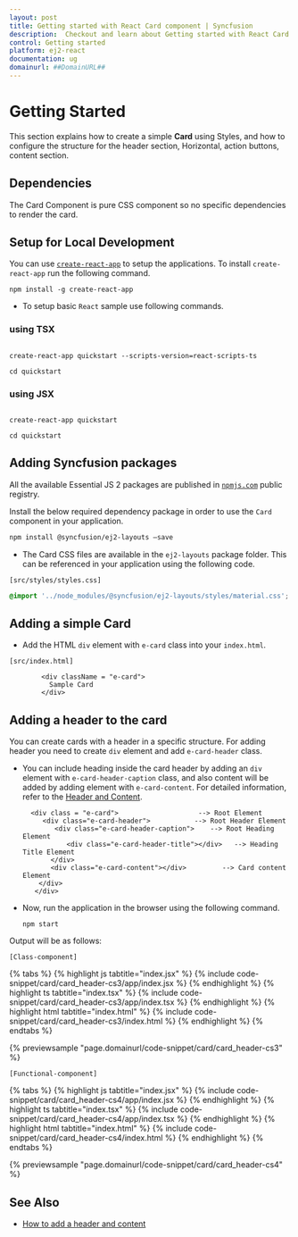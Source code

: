 ```yaml
---
layout: post
title: Getting started with React Card component | Syncfusion
description:  Checkout and learn about Getting started with React Card component of Syncfusion Essential JS 2 and more details.
control: Getting started 
platform: ej2-react
documentation: ug
domainurl: ##DomainURL##
---
```


# Getting Started

This section explains how to create a simple **Card** using Styles, and how to configure the structure for the header section, Horizontal, action buttons, content section.

## Dependencies

The Card Component is pure CSS component so no specific dependencies to render the card.

## Setup for Local Development

You can use [`create-react-app`](https://github.com/facebookincubator/create-react-app) to setup the applications. To install `create-react-app` run the following command.

```
npm install -g create-react-app
```

* To setup basic `React` sample use following commands.

### using TSX

```

create-react-app quickstart --scripts-version=react-scripts-ts

cd quickstart

```

### using JSX

```

create-react-app quickstart

cd quickstart

```

## Adding Syncfusion packages

All the available Essential JS 2 packages are published in [`npmjs.com`](https://www.npmjs.com/~syncfusionorg) public registry.

Install the below required dependency package in order to use the `Card` component in your application.

```bash
npm install @syncfusion/ej2-layouts –save
```

* The Card CSS files are available in the `ej2-layouts` package folder. This can be referenced in your application using the following code.

`[src/styles/styles.css]`

```css
@import '../node_modules/@syncfusion/ej2-layouts/styles/material.css';
```

## Adding a simple Card

* Add the HTML `div` element with `e-card` class into your `index.html`.

`[src/index.html]`

```
        <div className = "e-card">
          Sample Card
        </div>
```

## Adding a header to the card

You can create cards with a header in a specific structure. For adding header you need to create `div` element and add `e-card-header` class.

* You can include heading inside the card header by adding an `div` element with `e-card-header-caption` class, and also content will be added by adding element with `e-card-content`. For detailed information, refer to the [Header and Content](./header-content).

     ```
       <div class = "e-card">                    --> Root Element
          <div class="e-card-header">           --> Root Header Element
             <div class="e-card-header-caption">    --> Root Heading Element
                <div class="e-card-header-title"></div>   --> Heading Title Element
            </div>
            <div class="e-card-content"></div>         --> Card content Element
         </div>
        </div>
     ```

* Now, run the application in the browser using the following command.

    ```
    npm start
    ```

Output will be as follows:

`[Class-component]`

{% tabs %}
{% highlight js tabtitle="index.jsx" %}
{% include code-snippet/card/card_header-cs3/app/index.jsx %}
{% endhighlight %}
{% highlight ts tabtitle="index.tsx" %}
{% include code-snippet/card/card_header-cs3/app/index.tsx %}
{% endhighlight %}
{% highlight html tabtitle="index.html" %}
{% include code-snippet/card/card_header-cs3/index.html %}
{% endhighlight %}
{% endtabs %}
        
{% previewsample "page.domainurl/code-snippet/card/card_header-cs3" %}

`[Functional-component]`

{% tabs %}
{% highlight js tabtitle="index.jsx" %}
{% include code-snippet/card/card_header-cs4/app/index.jsx %}
{% endhighlight %}
{% highlight ts tabtitle="index.tsx" %}
{% include code-snippet/card/card_header-cs4/app/index.tsx %}
{% endhighlight %}
{% highlight html tabtitle="index.html" %}
{% include code-snippet/card/card_header-cs4/index.html %}
{% endhighlight %}
{% endtabs %}
        
{% previewsample "page.domainurl/code-snippet/card/card_header-cs4" %}

## See Also

* [How to add a header and content](./header-content)